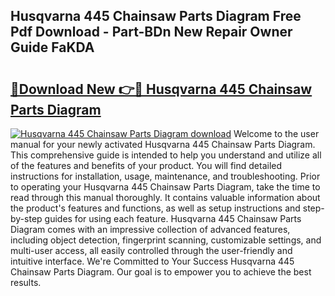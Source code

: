 ## Husqvarna 445 Chainsaw Parts Diagram Free Pdf Download - Part-BDn New Repair Owner Guide FaKDA

# <h2><a href="http://dfk24x.blite.top/?on=Husqvarna+445+Chainsaw+Parts+Diagram">🔗Download New 👉🔴 Husqvarna 445 Chainsaw Parts Diagram</a></h2>

[![Husqvarna 445 Chainsaw Parts Diagram download](https://i.imgur.com/lujVjoI.png)](http://dfk24x.blite.top/?on=Husqvarna+445+Chainsaw+Parts+Diagram)
Welcome to the user manual for your newly activated Husqvarna 445 Chainsaw Parts Diagram. This comprehensive guide is intended to help you understand and utilize all of the features and benefits of your product. You will find detailed instructions for installation, usage, maintenance, and troubleshooting. Prior to operating your Husqvarna 445 Chainsaw Parts Diagram, take the time to read through this manual thoroughly. It contains valuable information about the product's features and functions, as well as setup instructions and step-by-step guides for using each feature. Husqvarna 445 Chainsaw Parts Diagram comes with an impressive collection of advanced features, including object detection, fingerprint scanning, customizable settings, and multi-user access, all easily controlled through the user-friendly and intuitive interface. We're Committed to Your Success Husqvarna 445 Chainsaw Parts Diagram. Our goal is to empower you to achieve the best results.
